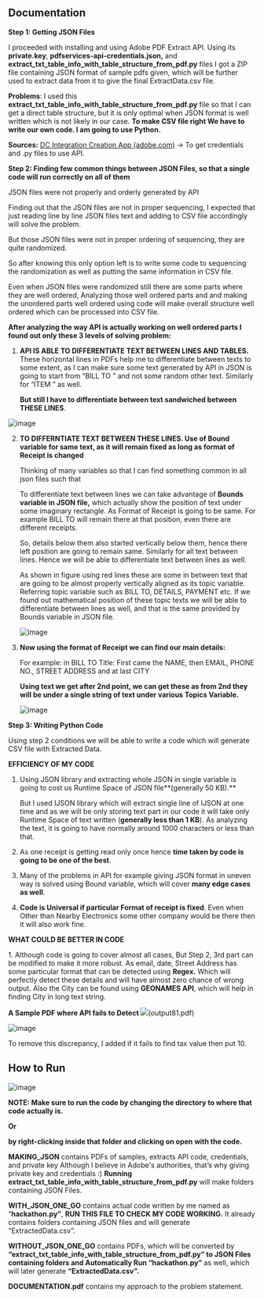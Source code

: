 ## **Documentation**

**Step 1: Getting JSON Files**

I proceeded with installing and using Adobe PDF Extract API. Using its **private.key**, **pdfservices-api-credentials.json,** and **extract\_txt\_table\_info\_with\_table\_structure\_from\_pdf.py** files I got a ZIP file containing JSON format of sample pdfs given, which will be further used to extract data from it to give the final ExtractData.csv file.

**Problems**: I used this **extract\_txt\_table\_info\_with\_table\_structure\_from\_pdf.py** file so that I can get a direct table structure, but it is only optimal when JSON format is well written which is not likely in our case. **To make CSV file right We have to write our own code. I am going to use Python.**

**Sources:** [DC Integration Creation App (adobe.com)](https://acrobatservices.adobe.com/dc-integration-creation-app-cdn/main.html?api=pdf-extract-api) -> To get credentials and .py files to use API.

**Step 2: Finding few common things between JSON Files, so that a single code will run correctly on all of them**

JSON files were not properly and orderly generated by API

Finding out that the JSON files are not in proper sequencing, I expected that just reading line by line JSON files text and adding to CSV file accordingly will solve the problem.

But those JSON files were not in proper ordering of sequencing, they are quite randomized.

So after knowing this only option left is to write some code to sequencing the randomization as well as putting the same information in CSV file.

Even when JSON files were randomized still there are some parts where they are well ordered, Analyzing those well ordered parts and and making the unordered parts well ordered using code will make overall structure well ordered which can be processed into CSV file.

**After analyzing the way API is actually working on well ordered parts I found out only these 3 levels of solving problem:**

1. **API IS ABLE TO DIFFERENTIATE TEXT BETWEEN LINES AND TABLES.** These horizontal lines in PDFs help me to differentiate between texts to some extent, as I can make sure some text generated by API in JSON is going to start from “BILL TO ” and not some random other text. Similarly for “ITEM ” as well.

   **But still I have to differentiate between text sandwiched between THESE LINES**.

  ![image](https://github.com/tanuj21497/Adobe_Hackathon_R1/assets/108824263/04f76746-d780-42bc-a029-206c7069bab4)


2. **TO DIFFERNTIATE TEXT BETWEEN THESE LINES. Use of Bound variable for same text, as it will remain fixed as long as format of Receipt is changed**

   Thinking of many variables so that I can find something common in all json files such that

   To differentiate text between lines we can take advantage of **Bounds variable in JSON file,** which actually show the position of text under some imaginary rectangle. As Format of Receipt is going to be same. For example BILL TO will remain there at that position, even there are different receipts.

   So, details below them also started vertically below them, hence there left position are going to remain same. Similarly for all text between lines. Hence we will be able to differentiate text between lines as well.

   As shown in figure using red lines these are some in between text that are going to be almost properly vertically aligned as its topic variable. Referring topic variable such as BILL TO, DETAILS, PAYMENT etc. If we found out mathematical position of these topic texts we will be able to differentiate between lines as well, and that is the same provided by Bounds variable in JSON file.

   ![image](https://github.com/tanuj21497/Adobe_Hackathon_R1/assets/108824263/42ea5087-4549-483b-828e-db77b49f1261)


3. **Now using the format of Receipt we can find our main details:**

   For example: in BILL TO Title: First came the NAME, then EMAIL, PHONE NO., STREET ADDRESS and at last CITY

   **Using text we get after 2nd point, we can get these as from 2nd they will be under a single string of text under various Topics Variable.**

   ![image](https://github.com/tanuj21497/Adobe_Hackathon_R1/assets/108824263/f8419b5b-d300-415f-912e-cd2bceaf406b)


**Step 3: Writing Python Code**

Using step 2 conditions we will be able to write a code which will generate CSV file with Extracted Data.

**EFFICIENCY OF MY CODE**

1. Using JSON library and extracting whole JSON in single variable is going to cost us Runtime Space of JSON file**(generally 50 KB).**

   But I used IJSON library which will extract single line of IJSON at one time and as we will be only storing text part in our code it will take only Runtime Space of text written (**generally less than 1 KB**). As analyzing the text, it is going to have normally around 1000 characters or less than that.

2. As one receipt is getting read only once hence **time taken by code is going to be one of the best**.
2. Many of the problems in API for example giving JSON format in uneven way is solved using Bound variable, which will cover **many edge cases as well**.
2. **Code is Universal if particular Format of receipt is fixed**. Even when Other than Nearby Electronics some other company would be there then it will also work fine.

**WHAT COULD BE BETTER IN CODE**

1\. Although code is going to cover almost all cases, But Step 2, 3rd part can be modified to make it more robust. As email, date, Street Address has some particular format that can be detected using **Regex.** Which will perfectly detect these details and will have almost zero chance of wrong output. Also the City can be found using **GEONAMES API**, which will help in finding City in long text string.

**A Sample PDF where API fails to Detect ![](Aspose.Words.0cc2d4d0-9448-49e3-9b9f-ce4e860b9a81.004.png)**(output81.pdf)

![image](https://github.com/tanuj21497/Adobe_Hackathon_R1/assets/108824263/ea7d4d0e-27da-4a19-8c04-970932199359)


To remove this discrepancy, I added if it fails to find tax value then put 10.


## **How to Run**
![image](https://github.com/tanuj21497/Adobe_Hackathon_R1/assets/108824263/c23d3ec6-1356-4542-b39e-f9175e1fedb5)


**NOTE: Make sure to run the code by changing the directory to where that code actually is.**

**Or**

**by right-clicking inside that folder and clicking on open with the code.**

**MAKING\_JSON** contains PDFs of samples, extracts API code, credentials, and private key Although I believe in Adobe's authorities, that’s why giving private key and credentials :) **Running extract\_txt\_table\_info\_with\_table\_structure\_from\_pdf.py** will make folders containing JSON Files.

**WITH\_JSON\_ONE\_GO** contains actual code written by me named as “**hackathon.py”**, **RUN THIS FILE TO CHECK MY CODE WORKING.** It already contains folders containing JSON files and will generate “ExtractedData.csv”.

**WITHOUT\_JSON\_ONE\_GO** contains PDFs, which will be converted by **“extract\_txt\_table\_info\_with\_table\_structure\_from\_pdf.py” to JSON Files containing folders and Automatically Run “hackathon.py”** as well, which will later generate **“ExtractedData.csv”.**

**DOCUMENTATION.pdf** contains my approach to the problem statement.

